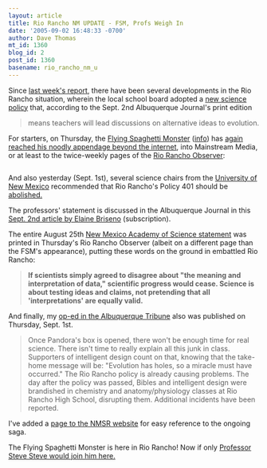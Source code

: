 ```yaml
---
layout: article
title: Rio Rancho NM UPDATE - FSM, Profs Weigh In
date: '2005-09-02 16:48:33 -0700'
author: Dave Thomas
mt_id: 1360
blog_id: 2
post_id: 1360
basename: rio_rancho_nm_u
---
```

Since [last week's report](/archives/2005/08/rio-rancho-nm-s.html), there have been several developments in the Rio Rancho situation, wherein the local school board adopted a [new science policy](http://www.rrps.net/Board/Policies/401.htm) that, according to the Sept. 2nd Albuquerque Journal's print edition


> means teachers will lead discussions on alternative ideas to evolution.

For starters, on Thursday, the [Flying Spaghetti Monster](http://www.venganza.org/) ([info](http://en.wikipedia.org/wiki/Flying_Spaghetti_Monster)) has [again reached his noodly appendage beyond the internet](/archives/2005/08/fsm-in-msm.html), into Mainstream Media, or at least to the twice-weekly pages of the [Rio Rancho Observer](http://www.observer-online.com/):

<img src="http://www.nmsr.org/fsm-rro.jpg" alt="" />

And also yesterday (Sept. 1st), several science chairs from the [University of New Mexico](http://www.unm.edu) recommended that Rio Rancho's Policy 401 should be [abolished.](http://www.nmsr.org/riorncho.htm#UNM) 

The professors' statement is discussed in the Albuquerque Journal in this [Sept. 2nd article by Elaine Briseno](http://www.abqjournal.com/news/metro/386590metro09-02-05.htm) (subscription).

The entire August 25th [New Mexico Academy of Science statement](http://www.nmas.org/NMAS_RRF.pdf) was printed in Thursday's Rio Rancho Observer (albeit on a different page than the FSM's appearance), putting these words on the ground in embattled Rio Rancho: 


> **If scientists simply agreed to disagree about "the meaning and interpretation of data," scientific progress would cease. Science is about testing ideas and claims, not pretending that all 'interpretations' are equally valid.**

 

And finally, my [op-ed in the Albuquerque Tribune](http://www.abqtrib.com/albq/op_commentaries/article/0,2565,ALBQ_19866_4050450,00.html) also was published on Thursday, Sept. 1st. 


> Once Pandora's box is opened, there won't be enough time for real science. There isn't time to really explain all this junk in class. Supporters of intelligent design count on that, knowing that the take-home message will be: "Evolution has holes, so a miracle must have occurred."
> The Rio Rancho policy is already causing problems. The day after the policy was passed, Bibles and intelligent design were brandished in chemistry and anatomy/physiology classes at Rio Rancho High School, disrupting them. Additional incidents have been reported.

I've added a [page to the NMSR website](http://www.nmsr.org/riorncho.htm) for easy reference to the ongoing saga.

The Flying Spaghetti Monster is here in Rio Rancho!  Now if only [Professor Steve Steve would join him here.](http://www.pandasthumb.org/archives/steve_steve/index.html)

